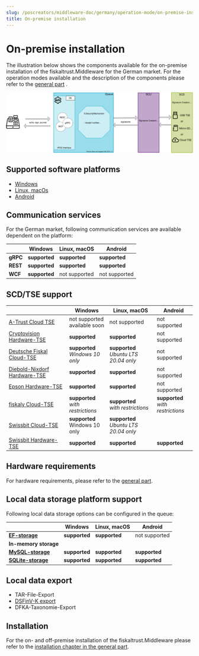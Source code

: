 ```yaml
---
slug: /poscreators/middleware-doc/germany/operation-mode/on-premise-installation
title: On-premise installation
---
```


# On-premise installation

The illustration below shows the components available for the on-premise installation of the fiskaltrust.Middleware for the German market. For the operation modes available and the description of the components please refer to the [general part](../../general/operation-modes/operation-modes.md) .

![middleware-en](images/middleware-en-market-de.svg)

## Supported software platforms

- [Windows](../features/supported-platforms/windows.md)
- [Linux, macOs](../features/supported-platforms/linux.md)
- [Android](../features/supported-platforms/android.md)

## Communication services

For the German market, following communication services are available dependent on the platform:

|          | Windows       | Linux, macOS  | Android       |
| -------- | ------------- | ------------- | ------------- |
| **gRPC** | **supported** | **supported** | **supported** |
| **REST** | **supported** | **supported** | **supported** |
| **WCF**  | **supported** | not supported | not supported |

## SCD/TSE support

|                                                              | Windows                                | Linux, macOS                               | Android                                |
| ------------------------------------------------------------ | -------------------------------------- | ------------------------------------------ | -------------------------------------- |
| [A-Trust Cloud TSE](../features/basics/tse-as-a-service/a-trust.md) | not supported<br />available soon      | not supported                              | not supported                          |
| [Cryptovision Hardware-TSE](../features/basics/tse-as-a-service/cryptovision.md) | **supported**                          | **supported**                              | not supported                          |
| [Deutsche Fiskal Cloud-TSE](../features/basics/tse-as-a-service/deutsche-fiskal.md) | **supported**<br />*Windows 10 only*   | **supported**<br />*Ubuntu LTS 20.04 only* | not supported                          |
| [Diebold-Nixdorf Hardware-TSE](../features/basics/tse-as-a-service/diebold-nixdorf.md) | **supported**                          | **supported**                              | not supported                          |
| [Epson Hardware-TSE](../features/basics/tse-as-a-service/epson.md) | **supported**                          | **supported**                              | not supported                          |
| [fiskaly Cloud-TSE](../features/basics/tse-as-a-service/epson.md) | **supported**<br />*with restrictions* | **supported**<br />*with restrictions*     | **supported**<br />*with restrictions* |
| [Swissbit Cloud-TSE](../features/basics/tse-as-a-service/swissbit-cloud.md) | **supported**<br />Windows 10 only     | **supported**<br />*Ubuntu LTS 20.04 only* |                                        |
| [Swissbit Hardware-TSE](../features/basics/tse-as-a-service/swissbit.md) | **supported**                          | **supported**                              | **supported**                          |

## Hardware requirements

For hardware requirements, please refer to the [general part](../../general/operation-modes/operation-modes.md).

## Local data storage platform support

Following local data storage options can be configured in the queue:

|                                                              | Windows       | Linux, macOS  | Android       |
| ------------------------------------------------------------ | ------------- | ------------- | ------------- |
| **[EF-storage](../features/supported-databases/entity-framework.md)** | **supported** | **supported** | not supported |
| **In-memory storage**                                        |               |               |               |
| **[MySQL-storage](../features/supported-databases/mysql.md)** | **supported** | **supported** | **supported** |
| **[SQLite-storage](../features/supported-databases/sqlite.md)** | **supported** | **supported** | **supported** |

## Local data export

-  TAR-File-Export 
-  [DSFinV-K export](../procedural-documentation/dsfinv-k-generation.md) 
-  DFKA-Taxonomie-Export 

## Installation

For the on- and off-premise installation of the fiskaltrust.Middleware please refer to the [installation chapter in the general part](../../general/installation/installation.md).